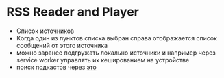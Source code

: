 # RSS Reader and Player
* Список источников
* Когда один из пунктов списка выбран справа отображается список сообщений от этого источника
* можно заранее подгружать локально источники и например через service worker управлять их кешированием на устройстве
* поиск подкастов через [это](https://affiliate.itunes.apple.com/resources/documentation/itunes-store-web-service-search-api/)